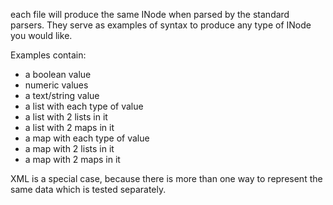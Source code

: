 each file will produce the same INode when parsed by the standard parsers. They serve as examples of syntax to produce any type of INode you would like.

Examples contain:
* a boolean value
* numeric values
* a text/string value
* a list with each type of value
* a list with 2 lists in it
* a list with 2 maps in it
* a map with each type of value
* a map with 2 lists in it
* a map with 2 maps in it

XML is a special case, because there is more than one way to represent the same data which is tested separately.